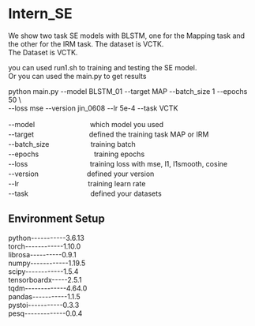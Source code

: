 # Intern_SE

We show two task SE models with BLSTM, one for the Mapping task and the other for the IRM task. The dataset is VCTK.  
The Dataset is VCTK.

you can used run1.sh to training and testing the SE model.  
Or you can used the main.py to get results  

python main.py --model BLSTM_01 --target MAP --batch_size 1 --epochs 50 \  
               --loss mse --version jin_0608 --lr 5e-4 --task VCTK  
               
--model　　　　　　　　which model you used  
--target　　　　　　　　defined the training task MAP or IRM  
--batch_size　　　　　　training batch   
--epochs　　　　　　　　training epochs  
--loss　　　　　　　　　training loss with mse, l1, l1smooth, cosine  
--version　　　　　　　defined your version  
--lr　　　　　　　　　　training learn rate  
--task　　　　　　　　　defined your datasets  

## Environment Setup  
python-----------3.6.13  
torch------------1.10.0  
librosa----------0.9.1  
numpy------------1.19.5  
scipy------------1.5.4  
tensorboardx-----2.5.1  
tqdm-------------4.64.0  
pandas-----------1.1.5  
pystoi-----------0.3.3  
pesq-------------0.0.4  
